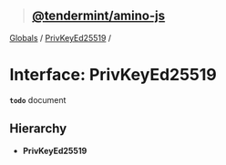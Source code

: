 > ## [@tendermint/amino-js](../README.md)

[Globals](../README.md) / [PrivKeyEd25519](privkeyed25519.md) /

# Interface: PrivKeyEd25519

**`todo`** document

## Hierarchy

* **PrivKeyEd25519**